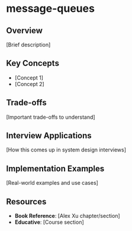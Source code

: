 # message-queues

## Overview
[Brief description]

## Key Concepts
- [Concept 1]
- [Concept 2]

## Trade-offs
[Important trade-offs to understand]

## Interview Applications
[How this comes up in system design interviews]

## Implementation Examples
[Real-world examples and use cases]

## Resources
- **Book Reference**: [Alex Xu chapter/section]
- **Educative**: [Course section]
